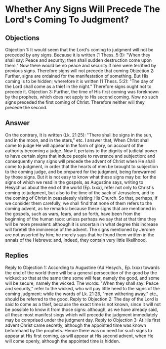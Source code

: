 # Whether Any Signs Will Precede The Lord's Coming To Judgment?
## Objections
Objection 1: It would seem that the Lord's coming to judgment will not be preceded by any signs. Because it is written (1 Thess. 5:3): "When they shall say: Peace and security; then shall sudden destruction come upon them." Now there would be no peace and security if men were terrified by previous signs. Therefore signs will not precede that coming
Objection 2: Further, signs are ordained for the manifestation of something. But His coming is to be hidden; wherefore it is written (1 Thess. 5:2): "The day of the Lord shall come as a thief in the night." Therefore signs ought not to precede it.
Objection 3: Further, the time of His first coming was foreknown by the prophets, which does not apply to His second coming. Now no such signs preceded the first coming of Christ. Therefore neither will they precede the second.
## Answer
On the contrary, It is written (Lk. 21:25): "There shall be signs in the sun, and in the moon, and in the stars," etc.
I answer that, When Christ shall come to judge He will appear in the form of glory, on account of the authority becoming a judge. Now it pertains to the dignity of judicial power to have certain signs that induce people to reverence and subjection: and consequently many signs will precede the advent of Christ when He shall come to judgment, in order that the hearts of men be brought to subjection to the coming judge, and be prepared for the judgment, being forewarned by those signs. But it is not easy to know what these signs may be: for the signs of which we read in the gospels, as Augustine says, writing to Hesychius about the end of the world (Ep. lxxx), refer not only to Christ's coming to judgment, but also to the time of the sack of Jerusalem, and to the coming of Christ in ceaselessly visiting His Church. So that, perhaps, if we consider them carefully, we shall find that none of them refers to the coming advent, as he remarks: because these signs that are mentioned in the gospels, such as wars, fears, and so forth, have been from the beginning of the human race: unless perhaps we say that at that time they will be more prevalent: although it is uncertain in what degree this increase will foretell the imminence of the advent. The signs mentioned by Jerome are not asserted by him; he merely says that he found them written in the annals of the Hebrews: and, indeed, they contain very little likelihood.
## Replies
Reply to Objection 1: According to Augustine (Ad Hesych., Ep. lxxx) towards the end of the world there will be a general persecution of the good by the wicked: so that at the same time some will fear, namely the good, and some will be secure, namely the wicked. The words: "When they shall say: Peace and security," refer to the wicked, who will pay little heed to the signs of the coming judgment: while the words of Lk. 21:26, "men withering away," etc., should be referred to the good.
Reply to Objection 2: The day of the Lord is said to come as a thief, because the exact time is not known, since it will not be possible to know it from those signs: although, as we have already said, all these most manifest sings which will precede the judgment immediately may be comprised under the judgment day.
Reply to Objection 3: At His first advent Christ came secretly, although the appointed time was known beforehand by the prophets. Hence there was no need for such signs to appear at His first coming, as will appear at His second advent, when He will come openly, although the appointed time is hidden.